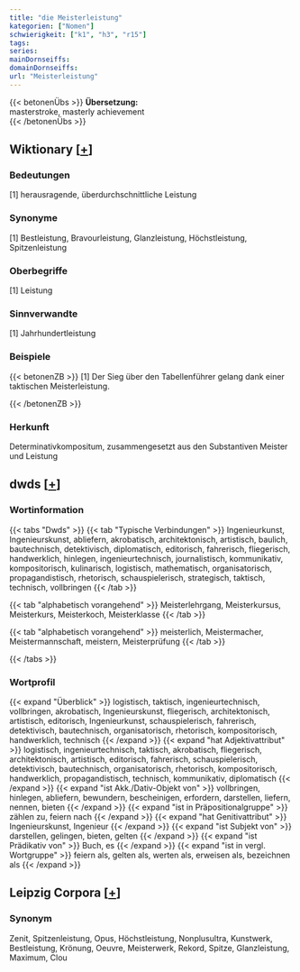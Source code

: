 ```yaml
---
title: "die Meisterleistung"
kategorien: ["Nomen"]
schwierigkeit: ["k1", "h3", "r15"]
tags:
series:
mainDornseiffs:
domainDornseiffs:
url: "Meisterleistung"
---
```


{{< betonenÜbs >}}
**Übersetzung:**  
masterstroke, masterly achievement  
{{< /betonenÜbs >}}

## Wiktionary [[+](https://de.wiktionary.org/wiki/Meisterleistung)]

### Bedeutungen
[1] herausragende, überdurchschnittliche Leistung  

### Synonyme
[1] Bestleistung, Bravourleistung, Glanzleistung, Höchstleistung, Spitzenleistung  

### Oberbegriffe
[1] Leistung  

### Sinnverwandte
[1] Jahrhundertleistung  

### Beispiele
{{< betonenZB >}}
[1] Der Sieg über den Tabellenführer gelang dank einer taktischen Meisterleistung.  

{{< /betonenZB >}}
### Herkunft
Determinativkompositum, zusammengesetzt aus den Substantiven Meister und Leistung  



## dwds [[+](https://www.dwds.de/wb/Meisterleistung)]

### Wortinformation
{{< tabs "Dwds" >}}
{{< tab "Typische Verbindungen" >}}
Ingenieurkunst, Ingenieurskunst, abliefern, akrobatisch, architektonisch, artistisch, baulich, bautechnisch, detektivisch, diplomatisch, editorisch, fahrerisch, fliegerisch, handwerklich, hinlegen, ingenieurtechnisch, journalistisch, kommunikativ, kompositorisch, kulinarisch, logistisch, mathematisch, organisatorisch, propagandistisch, rhetorisch, schauspielerisch, strategisch, taktisch, technisch, vollbringen
{{< /tab >}}

{{< tab "alphabetisch vorangehend" >}}
Meisterlehrgang, Meisterkursus, Meisterkurs, Meisterkoch, Meisterklasse
{{< /tab >}}

{{< tab "alphabetisch vorangehend" >}}
meisterlich, Meistermacher, Meistermannschaft, meistern, Meisterprüfung
{{< /tab >}}

{{< /tabs >}}

### Wortprofil
{{< expand "Überblick" >}} logistisch, taktisch, ingenieurtechnisch, vollbringen, akrobatisch, Ingenieurskunst, fliegerisch, architektonisch, artistisch, editorisch, Ingenieurkunst, schauspielerisch, fahrerisch, detektivisch, bautechnisch, organisatorisch, rhetorisch, kompositorisch, handwerklich, technisch {{< /expand >}}
{{< expand "hat Adjektivattribut" >}} logistisch, ingenieurtechnisch, taktisch, akrobatisch, fliegerisch, architektonisch, artistisch, editorisch, fahrerisch, schauspielerisch, detektivisch, bautechnisch, organisatorisch, rhetorisch, kompositorisch, handwerklich, propagandistisch, technisch, kommunikativ, diplomatisch {{< /expand >}}
{{< expand "ist Akk./Dativ-Objekt von" >}} vollbringen, hinlegen, abliefern, bewundern, bescheinigen, erfordern, darstellen, liefern, nennen, bieten {{< /expand >}}
{{< expand "ist in Präpositionalgruppe" >}} zählen zu, feiern nach {{< /expand >}}
{{< expand "hat Genitivattribut" >}} Ingenieurskunst, Ingenieur {{< /expand >}}
{{< expand "ist Subjekt von" >}} darstellen, gelingen, bieten, gelten {{< /expand >}}
{{< expand "ist Prädikativ von" >}} Buch, es {{< /expand >}}
{{< expand "ist in vergl. Wortgruppe" >}} feiern als, gelten als, werten als, erweisen als, bezeichnen als {{< /expand >}}

## Leipzig Corpora [[+](https://corpora.uni-leipzig.de/en/res?word=Meisterleistung&corpusId=deu_newscrawl-public_2018)]


### Synonym
Zenit, Spitzenleistung, Opus, Höchstleistung, Nonplusultra, Kunstwerk, Bestleistung, Krönung, Oeuvre, Meisterwerk, Rekord, Spitze, Glanzleistung, Maximum, Clou

